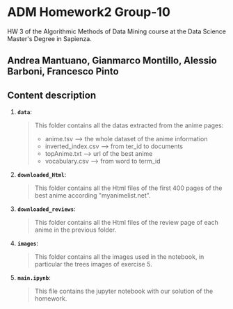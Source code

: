 # ADM Homework2 Group-10
HW 3 of the Algorithmic Methods of Data Mining course at the Data Science Master's Degree in Sapienza.
## Andrea Mantuano, Gianmarco Montillo, Alessio Barboni, Francesco Pinto
## Content description
1. __`data`__: 
	> This folder contains all the datas extracted from the anime pages:
	>* anime.tsv --> the whole dataset of the anime information 
	>* inverted_index.csv --> from ter_id to documents
	>* topAnime.txt --> url of the best anime
	>* vocabulary.csv --> from word to term_id
3. __`downloaded_Html`__: 
	> This folder contains all the Html files of the first 400 pages of the best anime according "myanimelist.net".	
4. __`downloaded_reviews`__: 
	> This folder contains all the Html files of the review page of each anime in the previous folder.	
5. __`images`__: 
	> This folder contains all the images used in the notebook, in particular the trees images of exercise  5.
7. __`main.ipynb`__: 
	> This file contains the jupyter notebook with our solution of the homework.
